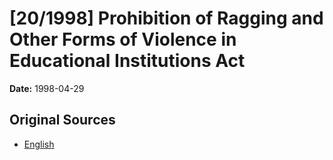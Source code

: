 # [20/1998] Prohibition of Ragging and Other Forms of Violence in Educational Institutions Act

**Date:** 1998-04-29

## Original Sources

- [English](https://documents.gov.lk/view/acts/1998/4/20-1998_E.pdf)
